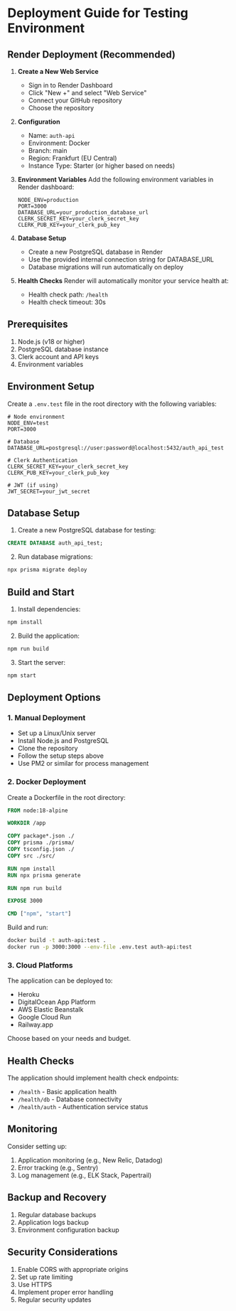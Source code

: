 # Deployment Guide for Testing Environment

## Render Deployment (Recommended)

1. **Create a New Web Service**

   - Sign in to Render Dashboard
   - Click "New +" and select "Web Service"
   - Connect your GitHub repository
   - Choose the repository

2. **Configuration**

   - Name: `auth-api`
   - Environment: Docker
   - Branch: main
   - Region: Frankfurt (EU Central)
   - Instance Type: Starter (or higher based on needs)

3. **Environment Variables**
   Add the following environment variables in Render dashboard:

   ```
   NODE_ENV=production
   PORT=3000
   DATABASE_URL=your_production_database_url
   CLERK_SECRET_KEY=your_clerk_secret_key
   CLERK_PUB_KEY=your_clerk_pub_key
   ```

4. **Database Setup**

   - Create a new PostgreSQL database in Render
   - Use the provided internal connection string for DATABASE_URL
   - Database migrations will run automatically on deploy

5. **Health Checks**
   Render will automatically monitor your service health at:
   - Health check path: `/health`
   - Health check timeout: 30s

## Prerequisites

1. Node.js (v18 or higher)
2. PostgreSQL database instance
3. Clerk account and API keys
4. Environment variables

## Environment Setup

Create a `.env.test` file in the root directory with the following variables:

```env
# Node environment
NODE_ENV=test
PORT=3000

# Database
DATABASE_URL=postgresql://user:password@localhost:5432/auth_api_test

# Clerk Authentication
CLERK_SECRET_KEY=your_clerk_secret_key
CLERK_PUB_KEY=your_clerk_pub_key

# JWT (if using)
JWT_SECRET=your_jwt_secret
```

## Database Setup

1. Create a new PostgreSQL database for testing:

```sql
CREATE DATABASE auth_api_test;
```

2. Run database migrations:

```bash
npx prisma migrate deploy
```

## Build and Start

1. Install dependencies:

```bash
npm install
```

2. Build the application:

```bash
npm run build
```

3. Start the server:

```bash
npm start
```

## Deployment Options

### 1. Manual Deployment

- Set up a Linux/Unix server
- Install Node.js and PostgreSQL
- Clone the repository
- Follow the setup steps above
- Use PM2 or similar for process management

### 2. Docker Deployment

Create a Dockerfile in the root directory:

```dockerfile
FROM node:18-alpine

WORKDIR /app

COPY package*.json ./
COPY prisma ./prisma/
COPY tsconfig.json ./
COPY src ./src/

RUN npm install
RUN npx prisma generate

RUN npm run build

EXPOSE 3000

CMD ["npm", "start"]
```

Build and run:

```bash
docker build -t auth-api:test .
docker run -p 3000:3000 --env-file .env.test auth-api:test
```

### 3. Cloud Platforms

The application can be deployed to:

- Heroku
- DigitalOcean App Platform
- AWS Elastic Beanstalk
- Google Cloud Run
- Railway.app

Choose based on your needs and budget.

## Health Checks

The application should implement health check endpoints:

- `/health` - Basic application health
- `/health/db` - Database connectivity
- `/health/auth` - Authentication service status

## Monitoring

Consider setting up:

1. Application monitoring (e.g., New Relic, Datadog)
2. Error tracking (e.g., Sentry)
3. Log management (e.g., ELK Stack, Papertrail)

## Backup and Recovery

1. Regular database backups
2. Application logs backup
3. Environment configuration backup

## Security Considerations

1. Enable CORS with appropriate origins
2. Set up rate limiting
3. Use HTTPS
4. Implement proper error handling
5. Regular security updates
